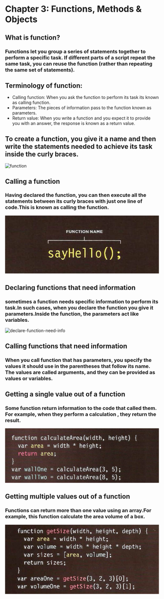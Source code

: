 # Chapter 3: Functions, Methods & Objects

## What is function?
### Functions let you group a series of statements together to perform a specific task. If different parts of a script repeat the same task, you can reuse the function (rather than repeating the same set of statements).
## Terminology of function:
  - Calling function: When you ask the function to perform its task its known as calling function.
  - Parameters: The pieces of information pass to the function known as parameters.
  - Return value: When you write a function and you expect it to provide you with an answer, the response is known as a return value.

## To create a function, you give it a name and then write the statements needed to achieve its task inside the curly braces.

![function](https://github.com/noureddein/reading-notes/raw/main/imgs/function%20declaraiton%20.png?raw=true)


## Calling a function 
### Having declared the function, you can then execute all the statements between its curly braces with just one line of code.This is known as **calling the function**.

![calling-function](https://github.com/noureddein/reading-notes-201/blob/main/img-lab04/calling-function.png?raw=true)

## Declaring functions that need information

### sometimes a function needs specific information to perform its task.In such cases, when you declare the function you give it **parameters**.Inside the function, the parameters act like variables.

![declare-function-need-info](https://raw.githubusercontent.com/noureddein/reading-notes/main/imgs/function%20need%20information.png)

## Calling functions that need information
### When you call function that has parameters, you specify the values it should use in the parentheses that follow its name. The values are called **arguments**, and they can be provided as values or variables.

## Getting a single value out of a function

### Some function return information to the code that called them. For example, when they perform a calculation , they return the result.
![function-return](https://github.com/noureddein/reading-notes-201/blob/main/img-lab04/function-return.png?raw=true)

## Getting multiple values out of a function
### Functions can return more than one value using an array.For example, this function calculate the area volume of a box. 

![Getting-multiple-values](https://github.com/noureddein/reading-notes-201/blob/main/img-lab04/Getting-multiple-values.png?raw=true)
